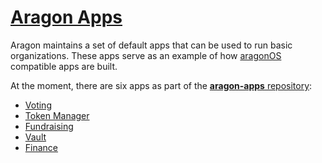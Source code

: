 # [Aragon Apps](https://github.com/aragon/aragon-apps)

Aragon maintains a set of default apps that can be used to run basic organizations. These apps serve as an example of how [aragonOS](../../submodules/aragonOS/docs/aragonOS.md) compatible apps are built.

At the moment, there are six apps as part of the [**aragon-apps** repository](https://github.com/aragon/aragon-apps):

- [Voting](voting.md)
- [Token Manager](token-manager.md)
- [Fundraising](fundraising.md)
- [Vault](vault.md)
- [Finance](finance.md)

